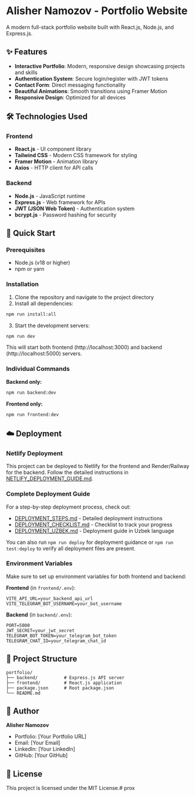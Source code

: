 # Alisher Namozov - Portfolio Website

A modern full-stack portfolio website built with React.js, Node.js, and Express.js.

## ✨ Features

- **Interactive Portfolio**: Modern, responsive design showcasing projects and skills
- **Authentication System**: Secure login/register with JWT tokens
- **Contact Form**: Direct messaging functionality
- **Beautiful Animations**: Smooth transitions using Framer Motion
- **Responsive Design**: Optimized for all devices

## 🛠️ Technologies Used

### Frontend
- **React.js** - UI component library
- **Tailwind CSS** - Modern CSS framework for styling
- **Framer Motion** - Animation library
- **Axios** - HTTP client for API calls

### Backend
- **Node.js** - JavaScript runtime
- **Express.js** - Web framework for APIs
- **JWT (JSON Web Token)** - Authentication system
- **bcrypt.js** - Password hashing for security

## 🚀 Quick Start

### Prerequisites
- Node.js (v18 or higher)
- npm or yarn

### Installation

1. Clone the repository and navigate to the project directory
2. Install all dependencies:
```bash
npm run install:all
```

3. Start the development servers:
```bash
npm run dev
```

This will start both frontend (http://localhost:3000) and backend (http://localhost:5000) servers.

### Individual Commands

**Backend only:**
```bash
npm run backend:dev
```

**Frontend only:**
```bash
npm run frontend:dev
```

## ☁️ Deployment

### Netlify Deployment

This project can be deployed to Netlify for the frontend and Render/Railway for the backend. Follow the detailed instructions in [NETLIFY_DEPLOYMENT_GUIDE.md](NETLIFY_DEPLOYMENT_GUIDE.md).

### Complete Deployment Guide

For a step-by-step deployment process, check out:
- [DEPLOYMENT_STEPS.md](DEPLOYMENT_STEPS.md) - Detailed deployment instructions
- [DEPLOYMENT_CHECKLIST.md](DEPLOYMENT_CHECKLIST.md) - Checklist to track your progress
- [DEPLOYMENT_UZBEK.md](DEPLOYMENT_UZBEK.md) - Deployment guide in Uzbek language

You can also run `npm run deploy` for deployment guidance or `npm run test:deploy` to verify all deployment files are present.

### Environment Variables

Make sure to set up environment variables for both frontend and backend:

**Frontend** (in `frontend/.env`):
```
VITE_API_URL=your_backend_api_url
VITE_TELEGRAM_BOT_USERNAME=your_bot_username
```

**Backend** (in `backend/.env`):
```
PORT=5000
JWT_SECRET=your_jwt_secret
TELEGRAM_BOT_TOKEN=your_telegram_bot_token
TELEGRAM_CHAT_ID=your_telegram_chat_id
```

## 📁 Project Structure

```
portfolio/
├── backend/          # Express.js API server
├── frontend/         # React.js application
├── package.json      # Root package.json
└── README.md
```

## 👤 Author

**Alisher Namozov**
- Portfolio: [Your Portfolio URL]
- Email: [Your Email]
- LinkedIn: [Your LinkedIn]
- GitHub: [Your GitHub]

## 📄 License

This project is licensed under the MIT License.#   p r o x  
 